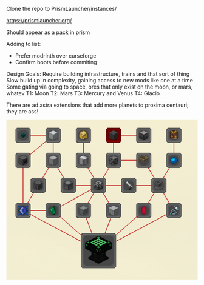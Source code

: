 Clone the repo to
PrismLauncher/instances/

https://prismlauncher.org/

Should appear as a pack in prism

Adding to list:

-   Prefer modrinth over curseforge
-   Confirm boots before commiting

Design Goals:
Require building infrastructure, trains and that sort of thing
Slow build up in complexity, gaining access to new mods like one at a time
Some gating via going to space, ores that only exist on the moon, or mars, whatev
T1: Moon
T2: Mars
T3: Mercury and Venus
T4: Glacio

There are ad astra extensions that add more planets to proxima centauri; they are ass!

![E2E Gates Page](image.png)